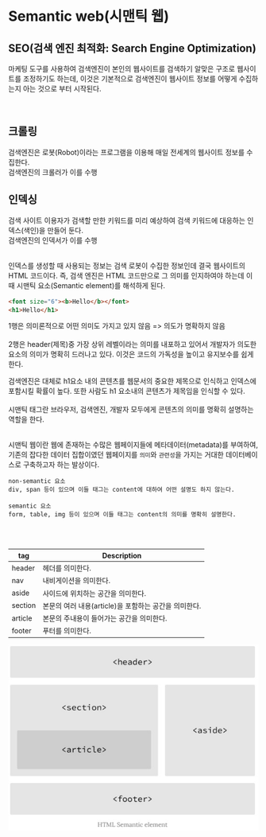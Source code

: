 # Semantic web(시맨틱 웹)

## SEO(검색 엔진 최적화: Search Engine Optimization)
마케팅 도구를 사용하여 검색엔진이 본인의 웹사이트를 검색하기 알맞은 구조로 웹사이트를 조정하기도 하는데, 이것은 기본적으로 검색엔진이 웹사이트 정보를 어떻게 수집하는지 아는 것으로 부터 시작된다.

<br>

## 크롤링
검색엔진은 로봇(Robot)이라는 프로그램을 이용해 매일 전세계의 웹사이트 정보를 수집한다.<br>
검색엔진의 크롤러가 이를 수행
<br>

## 인덱싱
검색 사이트 이용자가 검색할 만한 키워드를 미리 예상하여 검색 키워드에 대응하는 인덱스(색인)을 만들어 둔다. <br>
검색엔진의 인덱서가 이를 수행

<br>
인덱스를 생성할 때 사용되는 정보는 검색 로봇이 수집한 정보인데 결국 웹사이트의 HTML 코드이다. 즉, 검색 엔진은 HTML 코드만으로 그 의미를 인지하여야 하는데 이때 시맨틱 요소(Semantic element)를 해석하게 된다.

<br>

``` HTML
<font size="6"><b>Hello</b></font>
<h1>Hello</h1>
```
1행은 의미론적으로 어떤 의미도 가지고 있지 않음 => 의도가 명확하지 않음 <br><br>
2행은 header(제목)중 가장 상위 레벨이라는 의미를 내포하고 있어서 개발자가 의도한 요소의 의미가 명확히 드러나고 있다. 이것은 코드의 가독성을 높이고 유지보수를 쉽게한다.

검색엔진은 대체로 h1요소 내의 콘텐츠를 웹문서의 중요한 제목으로 인식하고 인덱스에 포함시킬 확률이 높다. 또한 사람도 h1 요소내의 콘텐츠가 제목임을 인식할 수 있다.<br><br>
시맨틱 태그란 브라우저, 검색엔진, 개발자 모두에게 콘텐츠의 의미를 명확히 설명하는 역할을 한다.<br><br>

시맨틱 웹이란 웹에 존재하는 수많은 웹페이지들에 메타데이터(metadata)를 부여하여, 기존의 잡다한 데이터 집합이였던 웹페이지를 `의미`와 `관련성`을 가지는 거대한 데이터베이스로 구축하고자 하는 발상이다.

```
non-semantic 요소
div, span 등이 있으며 이들 태그는 content에 대하여 어떤 설명도 하지 않는다.

semantic 요소
form, table, img 등이 있으며 이들 태그는 content의 의미를 명확히 설명한다.
```
<br><br>

|tag     |Description                                          |
|--------|-----------------------------------------------------|
|header  |헤더를 의미한다.                                     |
|nav     |내비게이션을 의미한다.                               |
|aside   |사이드에 위치하는 공간을 의미한다.                   |
|section |본문의 여러 내용(article)을 포함하는 공간을 의미한다.|
|article |본문의 주내용이 들어가는 공간을 의미한다.            |
|footer  |푸터를 의미한다.                                     |

![semantic element](../assets/images/html%20semantic%20element.jpg)




